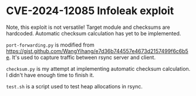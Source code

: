 # CVE-2024-12085 Infoleak exploit

Note, this exploit is not versatile! Target module and checksums are hardcoded. Automatic checksum calculation has yet to be implemented.

`port-forwarding.py` is modified from https://gist.github.com/WangYihang/e7d36b744557e4673d2157499f6c6b5e. It's used to capture traffic between rsync server and client.

`checksum.py` is my attempt at implementing automatic checksum calculation. I didn't have enough time to finish it.

`test.sh` is a script used to test heap allocations in rsync. 

